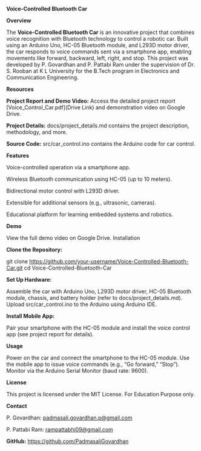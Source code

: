 **Voice-Controlled Bluetooth Car**

**Overview**

The **Voice-Controlled Bluetooth Car** is an innovative project that combines voice recognition with Bluetooth technology to control a robotic car. Built using an Arduino Uno, HC-05 Bluetooth module, and L293D motor driver, the car responds to voice commands sent via a smartphone app, enabling movements like forward, backward, left, right, and stop. This project was developed by P. Govardhan and P. Pattabi Ram under the supervision of Dr. S. Rooban at K L University for the B.Tech program in Electronics and Communication Engineering.

**Resources**

**Project Report and Demo Video:** Access the detailed project report [Voice_Control_Car.pdf](Drive Link) and demonstration video on Google Drive. 

**Project Details:** docs/project_details.md contains the project description, methodology, and more.

**Source Code:** src/car_control.ino contains the Arduino code for car control.

**Features**

Voice-controlled operation via a smartphone app.

Wireless Bluetooth communication using HC-05 (up to 10 meters).

Bidirectional motor control with L293D driver.

Extensible for additional sensors (e.g., ultrasonic, cameras).

Educational platform for learning embedded systems and robotics.

**Demo**

View the full demo video on Google Drive. 
Installation

**Clone the Repository:**

git clone https://github.com/your-username/Voice-Controlled-Bluetooth-Car.git
cd Voice-Controlled-Bluetooth-Car


**Set Up Hardware:**

Assemble the car with Arduino Uno, L293D motor driver, HC-05 Bluetooth module, chassis, and battery holder (refer to docs/project_details.md).
Upload src/car_control.ino to the Arduino using Arduino IDE.


**Install Mobile App:**

Pair your smartphone with the HC-05 module and install the voice control app (see project report for details).



**Usage**

Power on the car and connect the smartphone to the HC-05 module.
Use the mobile app to issue voice commands (e.g., “Go forward,” “Stop”).
Monitor via the Arduino Serial Monitor (baud rate: 9600).

**License**

This project is licensed under the MIT License. 
For Education Purpose only.

**Contact**

P. Govardhan: padmasali.govardhan.p@gmail.com

P. Pattabi Ram: rampattabhi09@gmail.com

**GitHub:** https://github.com/PadmasaliGovardhan

